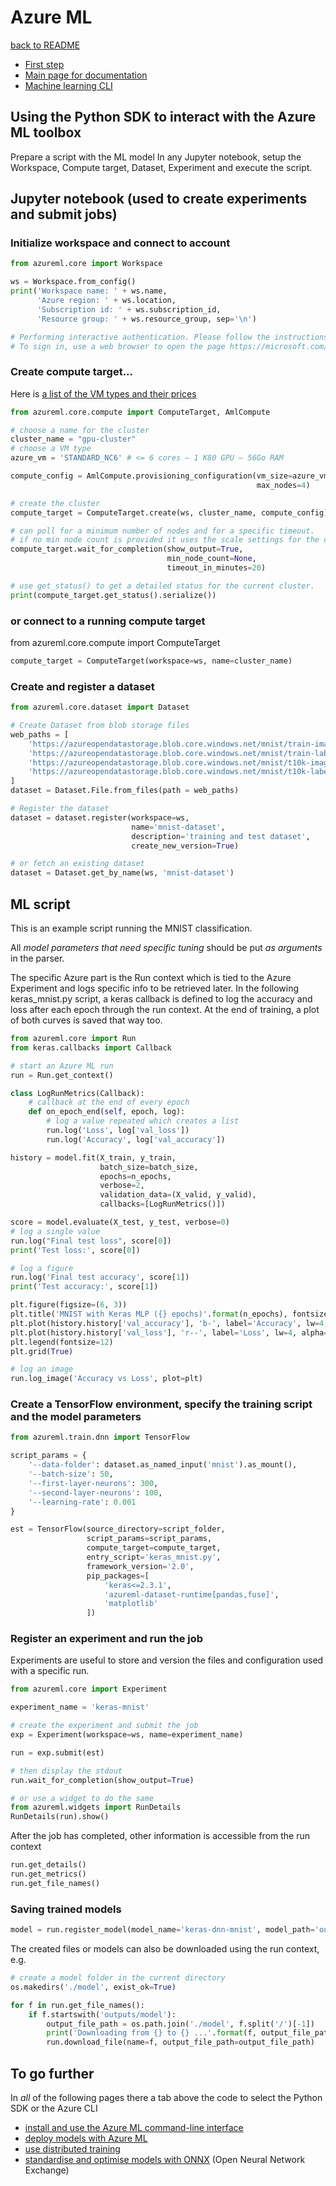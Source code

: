 # Azure ML

[back to README](../README.md)

- [First step](https://docs.microsoft.com/en-us/azure/machine-learning/how-to-configure-environment#local)
- [Main page for documentation](https://docs.microsoft.com/en-us/azure/machine-learning/)
- [Machine learning CLI](https://docs.microsoft.com/en-us/azure/machine-learning/reference-azure-machine-learning-cli)


## Using the Python SDK to interact with the Azure ML toolbox

Prepare a script with the ML model
In any Jupyter notebook, setup the Workspace, Compute target, Dataset, Experiment and execute the script.



## Jupyter notebook (used to create experiments and submit jobs)

### Initialize workspace and connect to account

```python
from azureml.core import Workspace

ws = Workspace.from_config()
print('Workspace name: ' + ws.name, 
      'Azure region: ' + ws.location, 
      'Subscription id: ' + ws.subscription_id, 
      'Resource group: ' + ws.resource_group, sep='\n')

# Performing interactive authentication. Please follow the instructions on the terminal.
# To sign in, use a web browser to open the page https://microsoft.com/devicelogin and enter the code XXXXXXXX to authenticate.
```

### Create compute target...

Here is [a list of the VM types and their prices](https://azure.microsoft.com/en-us/pricing/details/virtual-machines/linux/)

```python
from azureml.core.compute import ComputeTarget, AmlCompute

# choose a name for the cluster
cluster_name = "gpu-cluster"
# choose a VM type
azure_vm = 'STANDARD_NC6' # <= 6 cores – 1 K80 GPU – 56Go RAM

compute_config = AmlCompute.provisioning_configuration(vm_size=azure_vm, 
                                                       max_nodes=4)

# create the cluster
compute_target = ComputeTarget.create(ws, cluster_name, compute_config)

# can poll for a minimum number of nodes and for a specific timeout. 
# if no min node count is provided it uses the scale settings for the cluster
compute_target.wait_for_completion(show_output=True, 
                                   min_node_count=None,
                                   timeout_in_minutes=20)

# use get_status() to get a detailed status for the current cluster. 
print(compute_target.get_status().serialize())
```

### or connect to a running compute target

from azureml.core.compute import ComputeTarget

```python
compute_target = ComputeTarget(workspace=ws, name=cluster_name)
```

### Create and register a dataset

```python
from azureml.core.dataset import Dataset

# Create Dataset from blob storage files
web_paths = [
    'https://azureopendatastorage.blob.core.windows.net/mnist/train-images-idx3-ubyte.gz',
    'https://azureopendatastorage.blob.core.windows.net/mnist/train-labels-idx1-ubyte.gz',
    'https://azureopendatastorage.blob.core.windows.net/mnist/t10k-images-idx3-ubyte.gz',
    'https://azureopendatastorage.blob.core.windows.net/mnist/t10k-labels-idx1-ubyte.gz'
]
dataset = Dataset.File.from_files(path = web_paths)

# Register the dataset
dataset = dataset.register(workspace=ws,
                           name='mnist-dataset',
                           description='training and test dataset',
                           create_new_version=True)

# or fetch an existing dataset
dataset = Dataset.get_by_name(ws, 'mnist-dataset')
```

## ML script

This is an example script running the MNIST classification.

All *model parameters that need specific tuning* should be put *as arguments* in the parser.

The specific Azure part is the Run context which is tied to the Azure Experiment and logs specific info to be retrieved later. In the following keras_mnist.py script, a keras callback is defined to log the accuracy and loss after each epoch through the run context. At the end of training, a plot of both curves is saved that way too.

```python
from azureml.core import Run
from keras.callbacks import Callback

# start an Azure ML run
run = Run.get_context()

class LogRunMetrics(Callback):
    # callback at the end of every epoch
    def on_epoch_end(self, epoch, log):
        # log a value repeated which creates a list
        run.log('Loss', log['val_loss'])
        run.log('Accuracy', log['val_accuracy'])

history = model.fit(X_train, y_train,
                    batch_size=batch_size,
                    epochs=n_epochs,
                    verbose=2,
                    validation_data=(X_valid, y_valid),
                    callbacks=[LogRunMetrics()])
```

```python
score = model.evaluate(X_test, y_test, verbose=0)
# log a single value
run.log("Final test loss", score[0])
print('Test loss:', score[0])
```

```python
# log a figure
run.log('Final test accuracy', score[1])
print('Test accuracy:', score[1])

plt.figure(figsize=(6, 3))
plt.title('MNIST with Keras MLP ({} epochs)'.format(n_epochs), fontsize=14)
plt.plot(history.history['val_accuracy'], 'b-', label='Accuracy', lw=4, alpha=0.5)
plt.plot(history.history['val_loss'], 'r--', label='Loss', lw=4, alpha=0.5)
plt.legend(fontsize=12)
plt.grid(True)

# log an image
run.log_image('Accuracy vs Loss', plot=plt)
```


### Create a TensorFlow environment, specify the training script and the model parameters

```python
from azureml.train.dnn import TensorFlow

script_params = {
    '--data-folder': dataset.as_named_input('mnist').as_mount(),
    '--batch-size': 50,
    '--first-layer-neurons': 300,
    '--second-layer-neurons': 100,
    '--learning-rate': 0.001
}

est = TensorFlow(source_directory=script_folder,
                 script_params=script_params,
                 compute_target=compute_target, 
                 entry_script='keras_mnist.py',
                 framework_version='2.0', 
                 pip_packages=[
                     'keras<=2.3.1',
                     'azureml-dataset-runtime[pandas,fuse]',
                     'matplotlib'
                 ])
```

### Register an experiment and run the job

Experiments are useful to store and version the files and configuration used with a specific run.

```python
from azureml.core import Experiment

experiment_name = 'keras-mnist'

# create the experiment and submit the job
exp = Experiment(workspace=ws, name=experiment_name)

run = exp.submit(est)
```

```python
# then display the stdout
run.wait_for_completion(show_output=True)
```

```python
# or use a widget to do the same
from azureml.widgets import RunDetails
RunDetails(run).show()
```

After the job has completed, other information is accessible from the run context

```python
run.get_details()
run.get_metrics()
run.get_file_names()
```


### Saving trained models

```python
model = run.register_model(model_name='keras-dnn-mnist', model_path='outputs/model')
```

The created files or models can also be downloaded using the run context, e.g.

```python
# create a model folder in the current directory
os.makedirs('./model', exist_ok=True)

for f in run.get_file_names():
    if f.startswith('outputs/model'):
        output_file_path = os.path.join('./model', f.split('/')[-1])
        print('Downloading from {} to {} ...'.format(f, output_file_path))
        run.download_file(name=f, output_file_path=output_file_path)
```


## To go further

In *all* of the following pages there a tab above the code to select the Python SDK or the Azure CLI

- [install and use the Azure ML command-line interface](https://docs.microsoft.com/en-us/azure/machine-learning/reference-azure-machine-learning-cli)
- [deploy models with Azure ML](https://docs.microsoft.com/en-us/azure/machine-learning/how-to-deploy-and-where)
- [use distributed training](https://docs.microsoft.com/en-us/azure/machine-learning/how-to-train-tensorflow#distributed-training)
- [standardise and optimise models with ONNX](https://docs.microsoft.com/en-us/azure/machine-learning/concept-onnx) (Open Neural Network Exchange)
